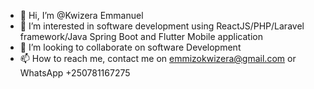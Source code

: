 - 👋 Hi, I’m @Kwizera Emmanuel
- 👀 I’m interested in software development using ReactJS/PHP/Laravel framework/Java Spring Boot and Flutter Mobile application
- 💞️ I’m looking to collaborate on software Development
- 📫 How to reach me,  contact me on emmizokwizera@gmail.com or WhatsApp +250781167275

<!---
Emmizo/Emmizo is a ✨ special ✨ repository because its `README.md` (this file) appears on your GitHub profile.
You can click the Preview link to take a look at your changes.
--->
